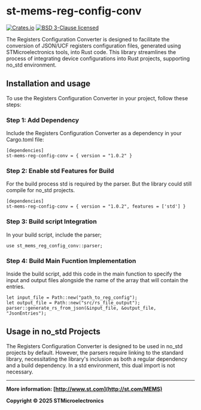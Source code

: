 # st-mems-reg-config-conv
[![Crates.io][crates-badge]][crates-url]
[![BSD 3-Clause licensed][bsd-badge]][bsd-url]

[crates-badge]: https://img.shields.io/crates/v/st-mems-reg-config-conv
[crates-url]: https://crates.io/crates/st-mems-reg-config-conv
[bsd-badge]: https://img.shields.io/crates/l/st-mems-reg-config-conv
[bsd-url]: https://opensource.org/licenses/BSD-3-Clause

The Registers Configuration Converter is designed to facilitate the conversion of JSON/UCF registers configuration files, generated using STMicroelectronics tools, into Rust code. This library streamlines the process of integrating device configurations into Rust projects, supporting no_std environment.

## Installation and usage
To use the Registers Configuration Converter in your project, follow these steps:

### Step 1: Add Dependency

Include the Registers Configuration Converter as a dependency in your Cargo.toml file:

```[Toml]
[dependencies]
st-mems-reg-config-conv = { version = "1.0.2" }
```

### Step 2: Enable std Features for Build

For the build process std is required by the parser. But the library could still compile for no_std projects.

```[Toml]
[dependencies]
st-mems-reg-config-conv = { version = "1.0.2", features = ['std'] }
```

### Step 3: Build script Integration

In your build script, include the parser;

```[Rust]
use st_mems_reg_config_conv::parser;
```

### Step 4: Build Main Fucntion Implementation

Inside the build script, add this code in the main function to specify the input and output files alongside the name of the array that will contain the entries.

```[Rust]
let input_file = Path::new("path_to_reg_config");
let output_file = Path::new("src/rs_file_output");
parser::generate_rs_from_json(&input_file, &output_file, "JsonEntries");
```

## Usage in no_std Projects

The Registers Configuration Converter is designed to be used in no_std projects by default. However, the parsers require linking to the standard library, necessitating the library's inclusion as both a regular dependency and a build dependency. In a std environment, this dual import is not necessary.

------

**More information: [http://www.st.com](http://st.com/MEMS)**

**Copyright © 2025 STMicroelectronics**
